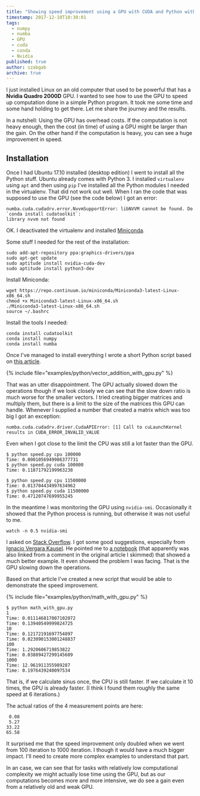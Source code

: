 ```yaml
---
title: "Showing speed improvement using a GPU with CUDA and Python with numpy on Nvidia Quadro 2000D"
timestamp: 2017-12-10T10:30:01
tags:
  - numpy
  - numba
  - GPU
  - cuda
  - conda
  - Nvidia
published: true
author: szabgab
archive: true
---
```



I just installed Linux on an old computer that used to be powerful that has a <b>Nvidia Quadro 2000D</b> GPU. I wanted to see how to use the GPU to speed up computation done in a simple Python program. It took me some time and some hand holding to get there. Let me share the journey and the results.

In a nutshell: Using the GPU has overhead costs. If the computation is not heavy enough, then the cost (in time) of using a GPU might be larger than the gain. On the other hand if the computation is heavy, you can see a huge improvement in speed.


## Installation

Once I had Ubuntu 17.10 installed (desktop edition) I went to install all the Python stuff. Ubuntu already comes with Python 3. I installed `virtualenv` using `apt` and then using `pip` I've installed all the Python modules I needed in the virtualenv. That did not work out well. When I ran the code that was supposed to use the GPU (see the code below) I got an error:

```
numba.cuda.cudadrv.error.NvvmSupportError: libNVVM cannot be found. Do `conda install cudatoolkit`:
library nvvm not found
```

OK. I deactivated the virtualenv and installed [Miniconda](https://conda.io/miniconda.html).

Some stuff I needed for the rest of the installation:

```
sudo add-apt-repository ppa:graphics-drivers/ppa
sudo apt-get update
sudo aptitude install nvidia-cuda-dev
sudo aptitude install python3-dev
```

Install Miniconda:

```
wget https://repo.continuum.io/miniconda/Miniconda3-latest-Linux-x86_64.sh
chmod +x Miniconda3-latest-Linux-x86_64.sh
./Miniconda3-latest-Linux-x86_64.sh
source ~/.bashrc
```

Install the tools I needed:

```
conda install cudatoolkit
conda install numpy
conda install numba
```

Once I've managed to install everything I wrote a short Python script based on [this article](https://devblogs.nvidia.com/parallelforall/numba-python-cuda-acceleration/). 

{% include file="examples/python/vector_addition_with_gpu.py" %}

That was an utter disappointment. The GPU actually slowed down the operations though if we look closely we can see that the slow down ratio is much worse for the smaller vectors. I tried creating bigger matrices and multiply them, but there is a limit to the size of the matrices this GPU can handle. Whenever I supplied a number that created a matrix which was too big I got an exception:

```
numba.cuda.cudadrv.driver.CudaAPIError: [1] Call to cuLaunchKernel results in CUDA_ERROR_INVALID_VALUE
```

Even when I got close to the limit the CPU was still a lot faster than the GPU.

```
$ python speed.py cpu 100000
Time: 0.0001056949986377731
$ python speed.py cuda 100000
Time: 0.11871792199963238

$ python speed.py cpu 11500000
Time: 0.013704434997634962
$ python speed.py cuda 11500000
Time: 0.47120747699955245
```

In the meantime I was monitoring the GPU using `nvidia-smi`.  Occasionally it showed that the Python process is running, but otherwise it was not useful to me.

```
watch -n 0.5 nvidia-smi
```

I asked on [Stack Overflow](https://stackoverflow.com/questions/47710707/cuda-gpu-is-slower-than-cpu-in-simple-numpy-operation). I got some good suggestions, especially from [Ignacio Vergara Kausel](https://stackoverflow.com/users/2244081/ignacio-vergara-kausel). He pointed me to [a notebook](https://github.com/ContinuumIO/gtc2017-numba/blob/master/2%20-%20CUDA%20Basics.ipynb) (that apparently was also linked from a comment in the original article I skimmed) that showed a much better example. It even showed the problem I was facing. That is the GPU slowing down the operations.

Based on that article I've created a new script that would be able to demonstrate the speed improvement.

{% include file="examples/python/math_with_gpu.py" %}

```
$ python math_with_gpu.py
1
Time: 0.011146817007102072
Time: 0.13940549999824725
10
Time: 0.12172191697754897
Time: 0.023090153001248837
100
Time: 1.2920606719853822
Time: 0.03889427299145609
1000
Time: 12.961911355989287
Time: 0.1976439240097534
```


That is, if we calculate sinus once, the CPU is still faster.
If we calculate it 10 times, the GPU is already faster.
(I think I found them roughly the same speed at 6 iterations.)

The actual ratios of the 4 measurement points are here:

```
 0.08
 5.27
33.22
65.58
```

It surprised me that the speed improvement only doubled when we went from 100 iteration to 1000 iteration.
I though it would have a much bigger impact. I'll need to create more complex examples to understand that part.

In an case, we can see that for tasks with relatively low computational complexity we might actually lose time using the GPU, but as our computations becomes more and more intensive, we do see a gain even from a relatively old and weak GPU.

